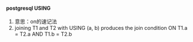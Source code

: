 #### postgresql  USING 

1. 意思：on的速记法
2.  joining T1 and T2 with USING (a, b) produces the join condition ON T1.a = T2.a AND T1.b = T2.b


